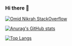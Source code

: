 ### Hi there 👋


[![Omid Nikrah StackOverflow](https://github-readme-stackoverflow.vercel.app/?userID=4025874&layout=compact)](https://stackoverflow.com/users/4025874/daniel-lee)

[![Anurag's GitHub stats](https://github-readme-stats.vercel.app/api?username=Dannylee12&count_private=true&show_icons=true&include_all_commits=true&hide=stars,issues,contribs)](https://github.com/dannylee12)

[![Top Langs](https://github-readme-stats.vercel.app/api/top-langs/?username=Dannylee12&layout=compact)]([https://github.com/anuraghazra/github-readme-stats](https://github.com/dannylee12))

<!--
**DannyLee12/DannyLee12** is a ✨ _special_ ✨ repository because its `README.md` (this file) appears on your GitHub profile.

Here are some ideas to get you started:

- 🔭 I’m currently working on ...
- 🌱 I’m currently learning ...
- 👯 I’m looking to collaborate on ...
- 🤔 I’m looking for help with ...
- 💬 Ask me about ...
- 📫 How to reach me: ...
- 😄 Pronouns: ...
- ⚡ Fun fact: ...
-->

